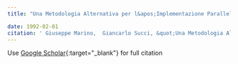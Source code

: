 ```yaml
---
title: "Una Metodologia Alternativa per l&apos;Implementazione Parallela di Linguaggi Funzionali"

date: 1992-02-01
citation: ' Giuseppe Marino,  Giancarlo Succi, &quot;Una Metodologia Alternativa per l&amp;apos;Implementazione Parallela di Linguaggi Funzionali.&quot;, 1992.'
---
```

Use [Google Scholar](https://scholar.google.com/scholar?q=Una+Metodologia+Alternativa+per+l&#x27;Implementazione+Parallela+di+Linguaggi+Funzionali){:target="_blank"} for full citation